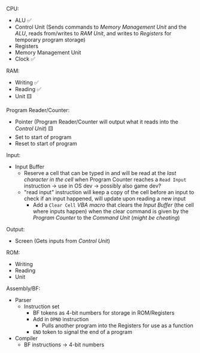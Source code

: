 CPU:

- ALU ✅  
- Control Unit (Sends commands to *Memory Management Unit* and the *ALU*, reads from/writes to *RAM Unit*, and writes to *Registers* for temporary program storage)  
- Registers  
- Memory Management Unit  
- Clock ✅

RAM:

- Writing ✅  
- Reading ✅  
- Unit 🟨

Program Reader/Counter:

- Pointer (Program Reader/Counter will output what it reads into the *Control Unit*) 🟨  
- Set to start of program  
- Reset to start of program

Input:

- Input Buffer
  - Reserve a cell that can be typed in and will be read at the *last character in the cell* when Program Counter reaches a `Read Input` instruction
  -> use in OS dev
  -> possibly also game dev?
  - "read input" instruction will keep a copy of the cell before an input to check if an input happened, will update upon reading a new input
    - Add a `Clear Cell` *VBA macro* that clears the *Input Buffer* (the cell where inputs happen) when the clear command is given by the *Program Counter* to the *Command Unit* (*might be cheating*)

Output:

- Screen (Gets inputs from *Control Unit*)

ROM:

- Writing  
- Reading  
- Unit

Assembly/BF:

- Parser
  - Instruction set
    - BF tokens as 4-bit numbers for storage in ROM/Registers
    - Add in `DPND` instruction
      - Pulls another program into the Registers for use as a function
    - `END` token to signal the end of a program
- Compiler
  - BF instructions -> 4-bit numbers


<!-- [Vector Autopoint Circle Trace](https://www.desmos.com/calculator/kkoo6mhbwj) -->